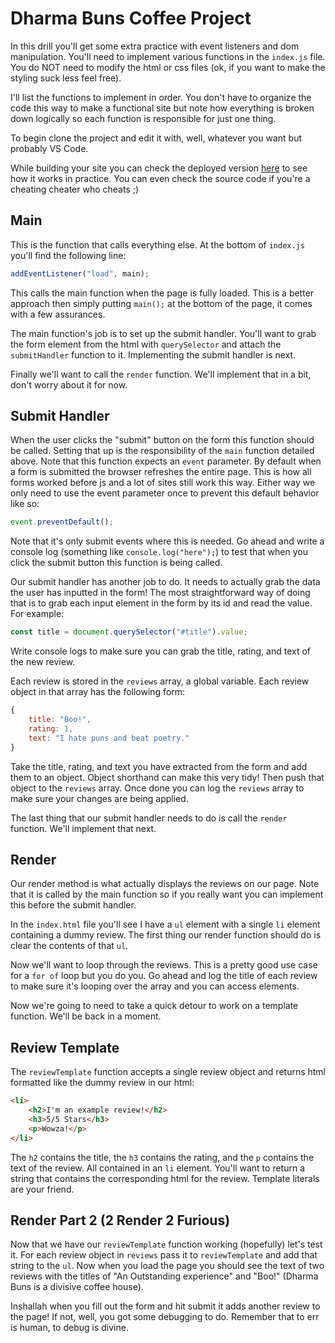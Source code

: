 # Dharma Buns Coffee Project
In this drill you'll get some extra practice with event listeners and dom manipulation. You'll need to implement various functions in the `index.js` file. You do NOT need to modify the html or css files (ok, if you want to make the styling suck less feel free).

I'll list the functions to implement in order. You don't have to organize the code this way to make a functional site but note how everything is broken down logically so each function is responsible for just one thing.

To begin clone the project and edit it with, well, whatever you want but probably VS Code.

While building your site you can check the deployed version [here](https://assert-justice.github.io/dharma_buns_site/) to see how it works in practice. You can even check the source code if you're a cheating cheater who cheats ;)

## Main
This is the function that calls everything else. At the bottom of `index.js` you'll find the following line:
```js
addEventListener("load", main);
```
This calls the main function when the page is fully loaded. This is a better approach then simply putting `main();` at the bottom of the page, it comes with a few assurances.

The main function's job is to set up the submit handler. You'll want to grab the form element from the html with `querySelector` and attach the `submitHandler` function to it. Implementing the submit handler is next.

Finally we'll want to call the `render` function. We'll implement that in a bit, don't worry about it for now.

## Submit Handler
When the user clicks the "submit" button on the form this function should be called. Setting that up is the responsibility of the `main` function detailed above. Note that this function expects an `event` parameter. By default when a form is submitted the browser refreshes the entire page. This is how all forms worked before js and a lot of sites still work this way. Either way we only need to use the event parameter once to prevent this default behavior like so:

```js
event.preventDefault();
```

Note that it's only submit events where this is needed. Go ahead and write a console log (something like `console.log("here");`) to test that when you click the submit button this function is being called.

Our submit handler has another job to do. It needs to actually grab the data the user has inputted in the form! The most straightforward way of doing that is to grab each input element in the form by its id and read the value. For example:

```js
const title = document.querySelector("#title").value;
```

Write console logs to make sure you can grab the title, rating, and text of the new review.

Each review is stored in the `reviews` array, a global variable. Each review object in that array has the following form:

```js
{
    title: "Boo!",
    rating: 1,
    text: "I hate puns and beat poetry."
}
```

Take the title, rating, and text you have extracted from the form and add them to an object. Object shorthand can make this very tidy! Then push that object to the `reviews` array. Once done you can log the `reviews` array to make sure your changes are being applied.

The last thing that our submit handler needs to do is call the `render` function. We'll implement that next.

## Render
Our render method is what actually displays the reviews on our page. Note that it is called by the main function so if you really want you can implement this before the submit handler.

In the `index.html` file you'll see I have a `ul` element with a single `li` element containing a dummy review. The first thing our render function should do is clear the contents of that `ul`.

Now we'll want to loop through the reviews. This is a pretty good use case for a `for of` loop but you do you. Go ahead and log the title of each review to make sure it's looping over the array and you can access elements.

Now we're going to need to take a quick detour to work on a template function. We'll be back in a moment.

## Review Template
The `reviewTemplate` function accepts a single review object and returns html formatted like the dummy review in our html:

```html
<li>
    <h2>I'm an example review!</h2>
    <h3>5/5 Stars</h3>
    <p>Wowza!</p>
</li>
```

The `h2` contains the title, the `h3` contains the rating, and the `p` contains the text of the review. All contained in an `li` element. You'll want to return a string that contains the corresponding html for the review. Template literals are your friend.

## Render Part 2 (2 Render 2 Furious)
Now that we have our `reviewTemplate` function working (hopefully) let's test it. For each review object in `reviews` pass it to `reviewTemplate` and add that string to the `ul`. Now when you load the page you should see the text of two reviews with the titles of "An Outstanding experience" and "Boo!" (Dharma Buns is a divisive coffee house).

Inshallah when you fill out the form and hit submit it adds another review to the page! If not, well, you got some debugging to do. Remember that to err is human, to debug is divine.